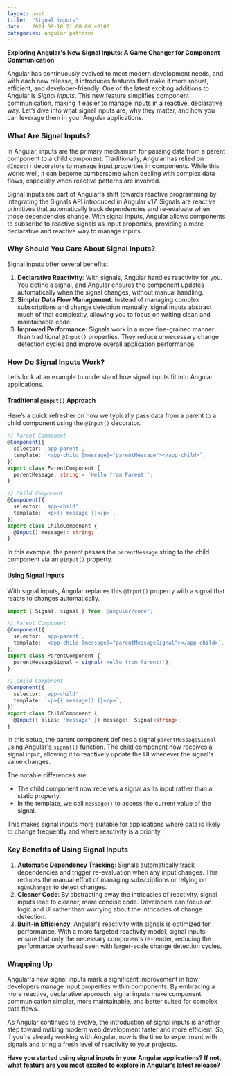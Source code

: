 ```yaml
---
layout: post
title:  "Signal inputs"
date:   2024-09-18 21:00:00 +0100
categories: angular patterns
---
```


**Exploring Angular's New Signal Inputs: A Game Changer for Component Communication**

Angular has continuously evolved to meet modern development needs, and with each new release, it introduces features that make it more robust, efficient, and developer-friendly. One of the latest exciting additions to Angular is *Signal Inputs*. This new feature simplifies component communication, making it easier to manage inputs in a reactive, declarative way. Let’s dive into what signal inputs are, why they matter, and how you can leverage them in your Angular applications.

### What Are Signal Inputs?

In Angular, inputs are the primary mechanism for passing data from a parent component to a child component. Traditionally, Angular has relied on `@Input()` decorators to manage input properties in components. While this works well, it can become cumbersome when dealing with complex data flows, especially when reactive patterns are involved.

Signal inputs are part of Angular's shift towards reactive programming by integrating the Signals API introduced in Angular v17. Signals are reactive primitives that automatically track dependencies and re-evaluate when those dependencies change. With signal inputs, Angular allows components to subscribe to reactive signals as input properties, providing a more declarative and reactive way to manage inputs.

### Why Should You Care About Signal Inputs?

Signal inputs offer several benefits:
1. **Declarative Reactivity**: With signals, Angular handles reactivity for you. You define a signal, and Angular ensures the component updates automatically when the signal changes, without manual handling.
2. **Simpler Data Flow Management**: Instead of managing complex subscriptions and change detection manually, signal inputs abstract much of that complexity, allowing you to focus on writing clean and maintainable code.
3. **Improved Performance**: Signals work in a more fine-grained manner than traditional `@Input()` properties. They reduce unnecessary change detection cycles and improve overall application performance.

### How Do Signal Inputs Work?

Let’s look at an example to understand how signal inputs fit into Angular applications.

#### Traditional `@Input()` Approach

Here’s a quick refresher on how we typically pass data from a parent to a child component using the `@Input()` decorator.

```typescript
// Parent Component
@Component({
  selector: 'app-parent',
  template: `<app-child [message]="parentMessage"></app-child>`,
})
export class ParentComponent {
  parentMessage: string = 'Hello from Parent!';
}

// Child Component
@Component({
  selector: 'app-child',
  template: `<p>{{ message }}</p>`,
})
export class ChildComponent {
  @Input() message!: string;
}
```

In this example, the parent passes the `parentMessage` string to the child component via an `@Input()` property.

#### Using Signal Inputs

With signal inputs, Angular replaces this `@Input()` property with a signal that reacts to changes automatically.

```typescript
import { Signal, signal } from '@angular/core';

// Parent Component
@Component({
  selector: 'app-parent',
  template: `<app-child [message]="parentMessageSignal"></app-child>`,
})
export class ParentComponent {
  parentMessageSignal = signal('Hello from Parent!');
}

// Child Component
@Component({
  selector: 'app-child',
  template: `<p>{{ message() }}</p>`,
})
export class ChildComponent {
  @Input({ alias: 'message' }) message!: Signal<string>;
}
```

In this setup, the parent component defines a signal `parentMessageSignal` using Angular's `signal()` function. The child component now receives a signal input, allowing it to reactively update the UI whenever the signal's value changes.

The notable differences are:
- The child component now receives a signal as its input rather than a static property.
- In the template, we call `message()` to access the current value of the signal.

This makes signal inputs more suitable for applications where data is likely to change frequently and where reactivity is a priority.

### Key Benefits of Using Signal Inputs

1. **Automatic Dependency Tracking**: Signals automatically track dependencies and trigger re-evaluation when any input changes. This reduces the manual effort of managing subscriptions or relying on `ngOnChanges` to detect changes.
2. **Cleaner Code**: By abstracting away the intricacies of reactivity, signal inputs lead to cleaner, more concise code. Developers can focus on logic and UI rather than worrying about the intricacies of change detection.
3. **Built-in Efficiency**: Angular's reactivity with signals is optimized for performance. With a more targeted reactivity model, signal inputs ensure that only the necessary components re-render, reducing the performance overhead seen with larger-scale change detection cycles.

### Wrapping Up

Angular's new signal inputs mark a significant improvement in how developers manage input properties within components. By embracing a more reactive, declarative approach, signal inputs make component communication simpler, more maintainable, and better suited for complex data flows.

As Angular continues to evolve, the introduction of signal inputs is another step toward making modern web development faster and more efficient. So, if you're already working with Angular, now is the time to experiment with signals and bring a fresh level of reactivity to your projects.

**Have you started using signal inputs in your Angular applications? If not, what feature are you most excited to explore in Angular's latest release?**
